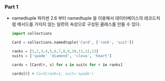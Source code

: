 ### Part 1

- namedtuple
  파이썬 2.6 부터 namedtuple 을 이용해서 데이터베이스의 레코드처럼 메서드를 가지지 않는 일련의 속성으로 구성된 클래스를 만들 수 있다.

  ```python
  import collections

  Card = collections.namedtuple('Card', ['rank', 'suit'])

  ranks = [1,2,3,4,5,6,7,8,9,10,11,12,13]
  suits = ['spade' 'diamond', 'clova', 'heart']

  cards = [Card(r, s) for s in suits for r in ranks]

  cards[0] # Card(rank=1, suit='spade')
  ```
